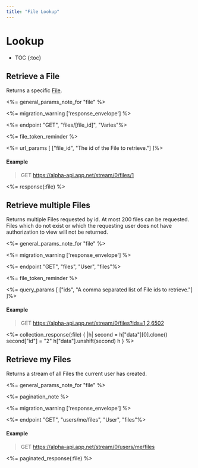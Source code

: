 ```yaml
---
title: "File Lookup"
---
```


# Lookup

* TOC
{:toc}

## Retrieve a File

Returns a specific [File](/docs/resources/file/).

<%= general_params_note_for "file" %>

<%= migration_warning ['response_envelope'] %>

<%= endpoint "GET", "files/[file_id]", "Varies"%>

<%= file_token_reminder %>

<%= url_params [
    ["file_id", "The id of the File to retrieve."]
]%>

#### Example

> GET https://alpha-api.app.net/stream/0/files/1

<%= response(:file) %>

## Retrieve multiple Files

Returns multiple Files requested by id. At most 200 files can be requested. Files which do not exist or which the requesting user does not have authorization to view will not be returned.

<%= general_params_note_for "file" %>

<%= migration_warning ['response_envelope'] %>

<%= endpoint "GET", "files", "User", "files"%>

<%= file_token_reminder %>

<%= query_params [
    ["ids", "A comma separated list of File ids to retrieve."]
]%>

#### Example

> GET https://alpha-api.app.net/stream/0/files?ids=1,2,6502

<%= collection_response(:file) { |h|
    second = h["data"][0].clone()
    second["id"] = "2"
    h["data"].unshift(second)
    h
} %>

## Retrieve my Files

Returns a stream of all Files the current user has created.

<%= general_params_note_for "file" %>

<%= pagination_note %>

<%= migration_warning ['response_envelope'] %>

<%= endpoint "GET", "users/me/files", "User", "files"%>

#### Example

> GET https://alpha-api.app.net/stream/0/users/me/files

<%= paginated_response(:file) %>
